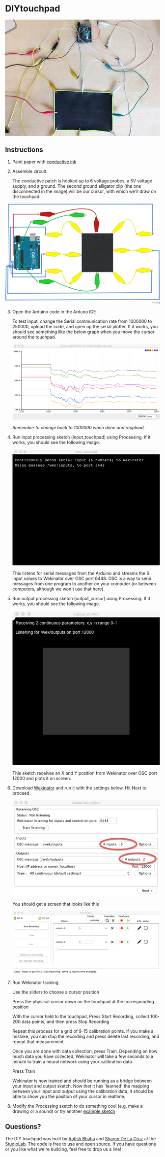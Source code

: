 # DIYtouchpad

![arduino circuit](https://raw.githubusercontent.com/aatishb/DIYtouchpad/master/images/DIYtouchpad.JPG)

## Instructions

1. Paint paper with [conductive ink](https://www.bareconductive.com/shop/electric-paint-50ml/)

2. Assemble circuit.

   The conductive patch is hooked up to 6 voltage probes, a 5V voltage supply, and a ground. The second ground alligator clip (the one disconnected in the image) will be our cursor, with which we'll draw on the touchpad. 

![fritzig diagram](https://raw.githubusercontent.com/aatishb/DIYtouchpad/master/images/DIYtouchpad.png)

3. Open the Arduino code in the Arduno IDE

   To test input, change the Serial communication rate from 1000000 to 250000, upload the code, and open up the serial plotter. If it works, you should see something like the below graph when you move the cursor around the touchpad.

   ![example data](https://raw.githubusercontent.com/aatishb/DIYtouchpad/master/images/exampledata.png)

   *Remember to change back to 1000000 when done and reupload.*

4. Run input processing sketch (input_touchpad) using Processing. If it works, you should see the following image.

   ![input window](https://raw.githubusercontent.com/aatishb/DIYtouchpad/master/images/inputwindow.png)

   This listens for serial messages from the Arduino and streams the 6 input values to Wekinator over OSC port 6448. OSC is a way to send messages from one program to another on your computer (or between computers, although we won't use that here).

5. Run output processing sketch (output_cursor) using Processing. If it works, you should see the following image.

   ![output window](https://raw.githubusercontent.com/aatishb/DIYtouchpad/master/images/outputwindow.png)

   This sketch receives an X and Y position from Wekinator over OSC port 12000 and plots it on screen.

6. Download [Wekinator](wekinator.org) and run it with the settings below. Hit Next to proceed.

   ![wekinator settings](https://raw.githubusercontent.com/aatishb/DIYtouchpad/master/images/wekinatorsettings.png)

   You should get a screen that looks like this

   ![wekinator ready](https://raw.githubusercontent.com/aatishb/DIYtouchpad/master/images/wekinatorready.png)

7. Run Wekinator training

   Use the sliders to choose a cursor position

   Press the physical cursor down on the touchpad at the corresponding position

   With the cursor held to the touchpad, Press Start Recording, collect 100-200 data points, and then press Stop Recording

   Repeat this process for a grid of 9-15 calibration points. If you make a mistake, you can stop the recording and press delete last recording, and repeat that measurement.

   Once you are done with data collection, press Train. Depending on how much data you have collected, Wekinator will take a few seconds to a minute to train a neural network using your calibration data.

   Press Train

   Wekinator is now trained and should be running as a bridge between your input and output sketch. Now that it has 'learned' the mapping between your input and output using the calibration data, it should be able to show you the position of your cursor in realtime.

8. Modify the Processing sketch to do something cool (e.g. make a drawing or a sound) or try another [example sketch](http://www.wekinator.org/examples/#Processing_animation_audio)

## Questions?

The DIY touchpad was built by [Aatish Bhatia](https://aatishb.com/) and [Sharon De La Cruz](http://unoseistres.com/) at the [StudioLab](cst.princeton.edu/studiolab). The code is free to use and open source. If you have questions or you like what we're building, feel free to drop us a line!
